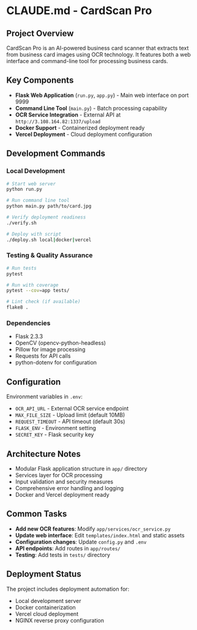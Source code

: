 # CLAUDE.md - CardScan Pro

## Project Overview
CardScan Pro is an AI-powered business card scanner that extracts text from business card images using OCR technology. It features both a web interface and command-line tool for processing business cards.

## Key Components
- **Flask Web Application** (`run.py`, `app.py`) - Main web interface on port 9999
- **Command Line Tool** (`main.py`) - Batch processing capability
- **OCR Service Integration** - External API at `http://3.108.164.82:1337/upload`
- **Docker Support** - Containerized deployment ready
- **Vercel Deployment** - Cloud deployment configuration

## Development Commands

### Local Development
```bash
# Start web server
python run.py

# Run command line tool
python main.py path/to/card.jpg

# Verify deployment readiness
./verify.sh

# Deploy with script
./deploy.sh local|docker|vercel
```

### Testing & Quality Assurance
```bash
# Run tests
pytest

# Run with coverage
pytest --cov=app tests/

# Lint check (if available)
flake8 .
```

### Dependencies
- Flask 2.3.3
- OpenCV (opencv-python-headless)
- Pillow for image processing
- Requests for API calls
- python-dotenv for configuration

## Configuration
Environment variables in `.env`:
- `OCR_API_URL` - External OCR service endpoint
- `MAX_FILE_SIZE` - Upload limit (default 10MB)
- `REQUEST_TIMEOUT` - API timeout (default 30s)
- `FLASK_ENV` - Environment setting
- `SECRET_KEY` - Flask security key

## Architecture Notes
- Modular Flask application structure in `app/` directory
- Services layer for OCR processing
- Input validation and security measures
- Comprehensive error handling and logging
- Docker and Vercel deployment ready

## Common Tasks
- **Add new OCR features**: Modify `app/services/ocr_service.py`
- **Update web interface**: Edit `templates/index.html` and static assets
- **Configuration changes**: Update `config.py` and `.env`
- **API endpoints**: Add routes in `app/routes/`
- **Testing**: Add tests in `tests/` directory

## Deployment Status
The project includes deployment automation for:
- Local development server
- Docker containerization
- Vercel cloud deployment
- NGINX reverse proxy configuration